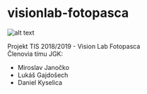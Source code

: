 # visionlab-fotopasca

![alt text](https://i.ibb.co/5175RCz/ikona.png)

Projekt TIS 2018/2019 - Vision Lab Fotopasca \
Členovia tímu JGK:
* Miroslav Janočko
* Lukáš Gajdošech
* Daniel Kyselica
